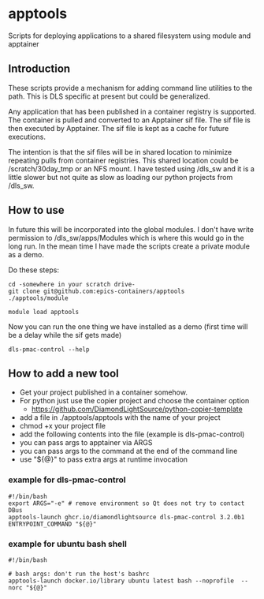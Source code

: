 # apptools
Scripts for deploying applications to a shared filesystem using module and apptainer

## Introduction

These scripts provide a mechanism for adding command line utilities to the path. This is DLS specific at present but could be generalized.

Any application that has been published in a container registry is supported. The container is pulled and converted to an Apptainer sif file. The sif file is then executed by Apptainer. The sif file is kept as a cache for future executions.

The intention is that the sif files will be in shared location to minimize repeating pulls from container registries. This shared location could be /scratch/30day_tmp or an NFS mount. I have tested using /dls_sw and it is a little slower but not quite as slow as loading our python projects from /dls_sw.

## How to use

In future this will be incorporated into the global modules. I don't have write permission to /dls_sw/apps/Modules which is where this would go in the long run. In the mean time I have made the scripts create a private module as a demo.

Do these steps:

```
cd -somewhere in your scratch drive-
git clone git@github.com:epics-containers/apptools
./apptools/module

module load apptools
```

Now you can run the one thing we have installed as a demo (first time will be a delay while the sif gets made)

```
dls-pmac-control --help
```

## How to add a new tool

- Get your project published in a container somehow.
- For python just use the copier project and choose the container option
  - https://github.com/DiamondLightSource/python-copier-template
- add a file in ./apptools/apptools with the name of your project
- chmod +x your project file
- add the following contents into the file (example is dls-pmac-control)
- you can pass args to apptainer via ARGS
- you can pass args to the command at the end of the command line
- use "${@}" to pass extra args at runtime invocation


### example for dls-pmac-control
```
#!/bin/bash
export ARGS="-e" # remove environment so Qt does not try to contact DBus
apptools-launch ghcr.io/diamondlightsource dls-pmac-control 3.2.0b1 ENTRYPOINT_COMMAND "${@}"
```

### example for ubuntu bash shell
```
#!/bin/bash

# bash args: don't run the host's bashrc
apptools-launch docker.io/library ubuntu latest bash --noprofile  --norc "${@}"

```
